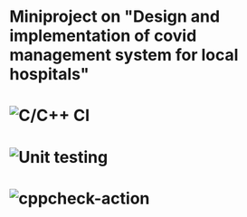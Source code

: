 # Miniproject on "Design and implementation of covid management system for local hospitals"
# ![C/C++ CI](https://github.com/Stepin104877/Miniproject-Design-and-implementation-of-COVID-management-system-in-local-hospitals/workflows/C/C++%20CI/badge.svg)
# ![Unit testing](https://github.com/Stepin104877/Miniproject-Design-and-implementation-of-COVID-management-system-in-local-hospitals/workflows/Unit%20testing/badge.svg)
# ![cppcheck-action](https://github.com/Stepin104877/Miniproject-Design-and-implementation-of-COVID-management-system-in-local-hospitals/workflows/cppcheck-action/badge.svg)
